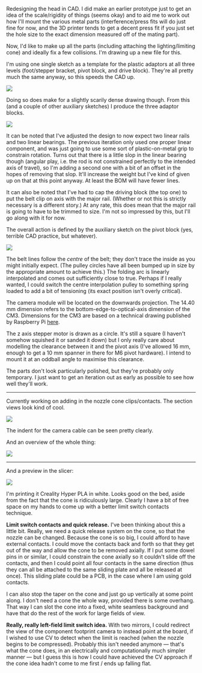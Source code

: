 Redesigning the head in CAD. I did make an earlier prototype just to get an idea of the scale/rigidity of things (seems okay) and to aid me to work out how I'll mount the various metal parts (interference/press fits will do just fine for now, and the 3D printer tends to get a decent press fit if you just set the hole size to the exact dimension measured off of the mating part).

Now, I'd like to make up all the parts (including attaching the lighting/limiting cone) and ideally fix a few collisions. I'm drawing up a new file for this.

I'm using one single sketch as a template for the plastic adaptors at all three levels (foot/stepper bracket, pivot block, and drive block). They're all pretty much the same anyway, so this speeds the CAD up.

![](Screenshot%202024-07-28%20at%2014.08.18.png)

Doing so does make for a slightly scarily dense drawing though. From this (and a couple of other auxiliary sketches) I produce the three adaptor blocks.

![](Screenshot%202024-07-28%20at%2014.08.56.png)

It can be noted that I've adjusted the design to now expect two linear rails and two linear bearings. The previous iteration only used one proper linear component, and was just going to use some sort of plastic-on-metal grip to constrain rotation. Turns out that there is a little slop in the linear bearing though (angular play, i.e. the rod is not constrained perfectly to the intended axis of travel), so I'm adding a second one with a bit of an offset in the hopes of removing that slop. It'll increase the weight but I've kind of given up on that at this point anyway. At least the BOM will have fewer lines.

It can also be noted that I've had to cap the driving block (the top one) to put the belt clip on axis with the major rail. (Whether or not this is strictly necessary is a different story.) At any rate, this does mean that the major rail is going to have to be trimmed to size. I'm not so impressed by this, but I'll go along with it for now.

The overall action is defined by the auxiliary sketch on the pivot block (yes, terrible CAD practice, but whatever).

![](Screenshot%202024-07-28%20at%2014.20.44.png)

The belt lines follow the *centre* of the belt; they don't trace the inside as you might initially expect. (The pulley circles have all been bumped up in size by the appropriate amount to achieve this.) The folding arc is linearly interpolated and comes out sufficiently close to true. Perhaps if I really wanted, I could switch the centre interpolation pulley to something spring loaded to add a bit of tensioning (its exact position isn't overly critical).

The camera module will be located on the downwards projection. The 14.40 mm dimension refers to the bottom-edge-to-optical-axis dimension of the CM3. Dimensions for the CM3 are based on a technical drawing published by Raspberry Pi [here](https://datasheets.raspberrypi.com/camera/camera-module-3-standard-mechanical-drawing.pdf).

The z axis stepper motor is drawn as a circle. It's still a square (I haven't somehow squished it or sanded it down) but I only really care about modelling the clearance between it and the pivot axis (I've allowed 16 mm, enough to get a 10 mm spanner in there for M6 pivot hardware). I intend to mount it at an oddball angle to maximise this clearance.

The parts don't look particularly polished, but they're probably only temporary. I just want to get an iteration out as early as possible to see how well they'll work.

---

Currently working on adding in the nozzle cone clips/contacts. The section views look kind of cool.

![](Screenshot%202024-07-28%20at%2014.39.54.png)

The indent for the camera cable can be seen pretty clearly.

And an overview of the whole thing:

![](Screenshot%202024-07-28%20at%2015.03.38.png)

---

And a preview in the slicer:

![](Screenshot%202024-07-28%20at%2017.10.55.png)

I'm printing it Creality Hyper PLA in white. Looks good on the bed, aside from the fact that the cone is ridiculously large. Clearly I have a bit of free space on my hands to come up with a better limit switch contacts technique.

**Limit switch contacts and quick release.** I've been thinking about this a little bit. Really, we need a quick release system on the cone, so that the nozzle can be changed. Because the cone is so big, I could afford to have external contacts. I could move the contacts back and forth so that they get out of the way and allow the cone to be removed axially. If I put some dowel pins in or similar, I could constrain the cone axially so it couldn't slide off the contacts, and then I could point all four contacts in the same direction (thus they can all be attached to the same sliding plate and all be released at once). This sliding plate could be a PCB, in the case where I am using gold contacts.

I can also stop the taper on the cone and just go up vertically at some point along. I don't need a cone the whole way, provided there is some overhang. That way I can slot the cone into a fixed, white seamless background and have that do the rest of the work for large fields of view.

**Really, really left-field limit switch idea.** With two mirrors, I could redirect the view of the component footprint camera to instead point at the board, if I wished to use CV to detect when the limit is reached (when the nozzle begins to be compressed). Probably this isn't needed anymore — that's what the cone does, in an electrically and computationally much simpler manner — but I guess this is how I could have achieved the CV approach if the cone idea hadn't come to me first / ends up falling flat.